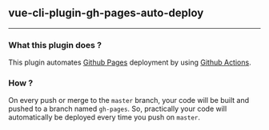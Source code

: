 ## vue-cli-plugin-gh-pages-auto-deploy

-------

### What this plugin does ?

This plugin automates [Github Pages](https://help.github.com/en/github/working-with-github-pages/about-github-pages)
deployment by using [Github Actions](https://help.github.com/en/actions/getting-started-with-github-actions/about-github-actions).

### How ?
On every push or merge to the `master` branch, your code will be built and pushed
to a branch named `gh-pages`.
So, practically your code will automatically be deployed every time you push on `master`.
